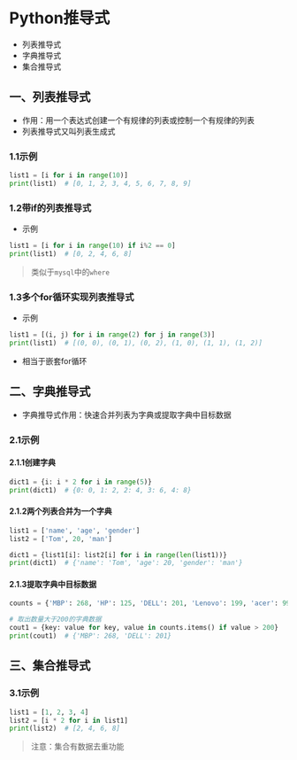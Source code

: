 # Python推导式

- 列表推导式
- 字典推导式
- 集合推导式

## 一、列表推导式

- 作用：用一个表达式创建一个有规律的列表或控制一个有规律的列表
- 列表推导式又叫列表生成式

### 1.1示例

```python
list1 = [i for i in range(10)]
print(list1)  # [0, 1, 2, 3, 4, 5, 6, 7, 8, 9]
```

### 1.2带if的列表推导式

- 示例

```python
list1 = [i for i in range(10) if i%2 == 0]
print(list1)  # [0, 2, 4, 6, 8]
```

> 类似于`mysql`中的`where`

### 1.3多个for循环实现列表推导式

- 示例

```python
list1 = [(i, j) for i in range(2) for j in range(3)]
print(list1)  # [(0, 0), (0, 1), (0, 2), (1, 0), (1, 1), (1, 2)]
```

- 相当于嵌套for循环

## 二、字典推导式

- 字典推导式作用：快速合并列表为字典或提取字典中目标数据

### 2.1示例

#### 2.1.1创建字典

```python
dict1 = {i: i * 2 for i in range(5)}
print(dict1)  # {0: 0, 1: 2, 2: 4, 3: 6, 4: 8}
```

#### 2.1.2两个列表合并为一个字典

```python
list1 = ['name', 'age', 'gender']
list2 = ['Tom', 20, 'man']

dict1 = {list1[i]: list2[i] for i in range(len(list1))}
print(dict1)  # {'name': 'Tom', 'age': 20, 'gender': 'man'}
```

#### 2.1.3提取字典中目标数据

```python
counts = {'MBP': 268, 'HP': 125, 'DELL': 201, 'Lenovo': 199, 'acer': 99}

# 取出数量大于200的字典数据
cout1 = {key: value for key, value in counts.items() if value > 200}
print(cout1)  # {'MBP': 268, 'DELL': 201}
```

## 三、集合推导式

### 3.1示例

```python
list1 = [1, 2, 3, 4]
list2 = [i * 2 for i in list1]
print(list2)  # [2, 4, 6, 8]
```

> 注意：集合有数据去重功能